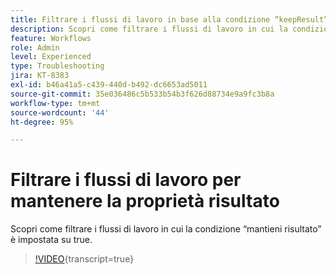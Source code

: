 ```yaml
---
title: Filtrare i flussi di lavoro in base alla condizione “keepResult”
description: Scopri come filtrare i flussi di lavoro in cui la condizione “mantieni risultato” è impostata su true.
feature: Workflows
role: Admin
level: Experienced
type: Troubleshooting
jira: KT-8383
exl-id: b46a41a5-c439-440d-b492-dc6653ad5011
source-git-commit: 35e036486c5b533b54b3f626d88734e9a9fc3b8a
workflow-type: tm+mt
source-wordcount: '44'
ht-degree: 95%

---
```


# Filtrare i flussi di lavoro per mantenere la proprietà risultato

Scopri come filtrare i flussi di lavoro in cui la condizione “mantieni risultato” è impostata su true.

>[!VIDEO](https://video.tv.adobe.com/v/335888?quality=12&learn=on){transcript=true}
